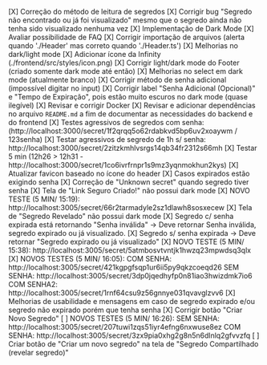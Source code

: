 [X] Correção do  método de leitura de segredos
[X] Corrigir bug "Segredo não encontrado ou já foi visualizado" mesmo que o segredo ainda não tenha sido visualizado nenhuma vez
[X] Implementação de Dark Mode
[X] Avaliar possibilidade de FAQ
[X] Corrigir importação de arquivos (alerta quando './Header' mas correto quando './Header.ts')
[X] Melhorias no dark/light mode
[X] Adicionar ícone da Infinity (./frontend/src/styles/icon.png)
[X] Corrigir light/dark mode do Footer (criado somente dark mode até então)
[X] Melhorias no select em dark mode (atualmente branco)
[X] Corrigir método de senha adicional (impossível digitar no input)
[X] Corrigir label "Senha Adicional (Opcional)" e "Tempo de Expiração", pois estão muito escuros no dark mode (quase ilegível)
[X] Revisar e corrigir Docker
[X] Revisar e adicionar dependências no arquivo `README.md` a fim de documentar as necessidades do backend e do frontend
[X] Testes agressivos de segredos com senha: (http://localhost:3000/secret/1f2qrqq5o62rdabkvd5bp6uv2xoaywm / 123senha)
[X] Testar agressivos de segredo de 1h s/ senha: http://localhost:3000/secret/2zitzkmhlvsrgs14qb34fr2312s66mh
[X] Testar 5 min (12h26 > 12h31 - http://localhost:3000/secret/1co6ivrfrnpr1s9mz3yqnmokhun2kys)
[X] Atualizar favicon baseado no ícone do header 
[X] Casos expirados estão exigindo senha
[X] Correção de "Unknown secret" quando segredo tiver senha
[X] Tela de "Link Seguro Criado!" não possui dark mode
[X] NOVO TESTE (5 MIN/ 15:19): http://localhost:3005/secret/66r2tarmadyle2sz1dlawh8sosxecew
[X] Tela de "Segredo Revelado" não possui dark mode
[X] Segredo c/ senha expirada está retornando "Senha inválida" -> Deve retornar Senha inválida, segredo expirado ou já visualizado.
[X] Segredo s/ senha expirada -> Deve retornar "Segredo expirado ou já visualizado"
[X] NOVO TESTE (5 MIN/ 15:38): http://localhost:3005/secret/5atmbosvtvntjk1hwzq23mpwdsq3qlx
[X] NOVOS TESTES (5 MIN/ 16:05):
COM SENHA: http://localhost:3005/secret/421kgpgfsqp1ur6ii5py9qkzcoeqd26
SEM SENHA: http://localhost:3005/secret/3dp0jqedhyfp0n81iao3hwizdmk7io6
COM SENHA2: http://localhost:3005/secret/1rnf64csu9z56gnnye031qvavglzvv6
[X] Melhorias de usabilidade e mensagens em caso de segredo expirado e/ou segredo não expirado porém que tenha senha
[X] Corrigir botão "Criar Novo Segredo"
[ ] NOVOS TESTES (5 MIN/ 16:26):
SEM SENHA: http://localhost:3005/secret/207tuwi1zqs51iyr4efng6nxwuse8ez
COM SENHA: http://localhost:3005/secret/3zx9pia0xhg2g8n5n6dlnlq2gfvvzfq
[ ] Criar botão de "Criar um novo segredo" na tela de "Segredo Compartilhado (revelar segredo)"